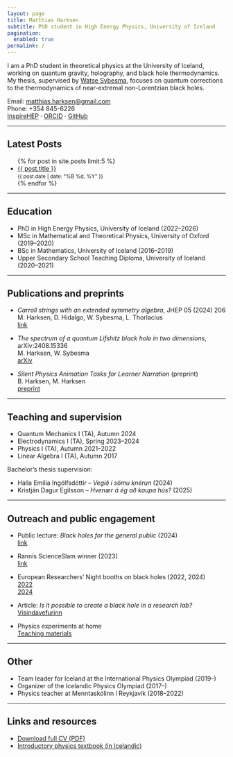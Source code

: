```yaml
---
layout: page
title: Matthias Harksen
subtitle: PhD student in High Energy Physics, University of Iceland
pagination:
  enabled: true
permalink: /
---
```


I am a PhD student in theoretical physics at the University of Iceland, working on quantum gravity, holography, and black hole thermodynamics. My thesis, supervised by [Watse Sybesma](https://sites.google.com/view/personalsitewatsesybesma/home), focuses on quantum corrections to the thermodynamics of near-extremal non-Lorentzian black holes.

Email: matthias.harksen@gmail.com  
Phone: +354 845-6226  
[InspireHEP](https://inspirehep.net/authors/2764900) · [ORCID](https://orcid.org/0000-0001-7908-1103) · [GitHub](https://github.com/mrharksen)

---

## Latest Posts

<ul>
  {% for post in site.posts limit:5 %}
    <li>
      <a href="{{ post.url }}">{{ post.title }}</a><br/>
      <small>{{ post.date | date: "%B %d, %Y" }}</small>
    </li>
  {% endfor %}
</ul>

---

## Education

- PhD in High Energy Physics, University of Iceland (2022–2026)  
- MSc in Mathematical and Theoretical Physics, University of Oxford (2019–2020)  
- BSc in Mathematics, University of Iceland (2016–2019)  
- Upper Secondary School Teaching Diploma, University of Iceland (2020–2021)

---

## Publications and preprints

- *Carroll strings with an extended symmetry algebra*, JHEP 05 (2024) 206  
  M. Harksen, D. Hidalgo, W. Sybesma, L. Thorlacius  
  [link](https://link.springer.com/article/10.1007/JHEP05(2024)206)

- *The spectrum of a quantum Lifshitz black hole in two dimensions*, arXiv:2408.15336  
  M. Harksen, W. Sybesma  
  [arXiv](https://arxiv.org/abs/2408.15336)

- *Silent Physics Animation Tasks for Learner Narration* (preprint)  
  B. Harksen, M. Harksen  
  [preprint](https://tinyurl.com/silent-preprint)

---

## Teaching and supervision

- Quantum Mechanics I (TA), Autumn 2024  
- Electrodynamics I (TA), Spring 2023–2024  
- Physics I (TA), Autumn 2021–2022  
- Linear Algebra I (TA), Autumn 2017  

Bachelor’s thesis supervision:  
- Halla Emilía Ingólfsdóttir – *Vegið í sömu knérun* (2024)  
- Kristján Dagur Egilsson – *Hvenær á ég að kaupa hús?* (2025)

---

## Outreach and public engagement

- Public lecture: *Black holes for the general public* (2024)  
  [link](https://hi.is/vidburdir/svarthol_fyrirlestur_fyrir_almenning)

- Rannís ScienceSlam winner (2023)  
  [link](https://www.visindavaka.is/um/frettir/matthias-baldursson-harksen-bar-sigur-ur-bytum-a-visindaslammi)

- European Researchers’ Night booths on black holes (2022, 2024)  
  [2022](https://www.rannis.is/frettir/visindavaka-2022-laugardaginn-1.-oktober-i-laugardalsholl)  
  [2024](https://www.rannis.is/frettir/visindavaka-2024)

- Article: *Is it possible to create a black hole in a research lab?*  
  [Vísindavefurinn](https://visindavefur.is/svar.php?id=86694)

- Physics experiments at home  
  [Teaching materials](https://samstem.github.io/edl_heimatilraunir/)

---

## Other

- Team leader for Iceland at the International Physics Olympiad (2019–)  
- Organizer of the Icelandic Physics Olympiad (2017–)  
- Physics teacher at Menntaskólinn í Reykjavík (2018–2022)

---

## Links and resources

- [Download full CV (PDF)](/assets/files/MatthiasHarksenCV.pdf)  
- [Introductory physics textbook (in Icelandic)](/assets/files/edlisfraedi-bok.pdf)
